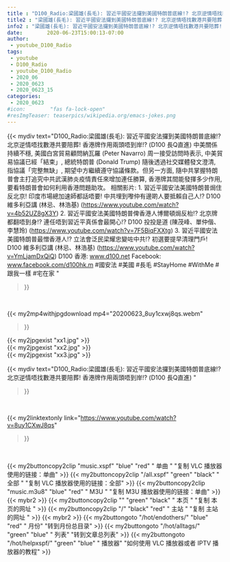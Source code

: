 ```yaml
---
title : "D100_Radio:梁國雄(長毛): 習近平國安法攞到美國特朗普底線!? 北京逆情唔找數港共要陪葬! 香港牌作用兩頭唔到岸!?  (D100 長Q直進) "
title2 : "梁國雄(長毛): 習近平國安法攞到美國特朗普底線!? 北京逆情唔找數港共要陪葬! 香港牌作用兩頭唔到岸!?  (D100 長Q直進) "
info2 : "梁國雄(長毛): 習近平國安法攞到美國特朗普底線!? 北京逆情唔找數港共要陪葬! 香港牌作用兩頭唔到岸!?  (D100 長Q直進)   中美關係持續不穩, 美國白宮貿易顧問納瓦羅 (Peter Navarro) 周一接受訪問時表示, 中美貿易協議已經「結束」, 總統特朗普 (Donald Trump) 隨後透過社交媒體發文澄清, 指協議「完整無缺」, 期望中方繼續遵守協議條款。但另一方面, 隨中共掌握特朗普會主打追究中共武漢肺炎疫情責任來增加連任勝算, 香港牌其間能發揮多少作用, 要看特朗普會如何利用香港問題助攻。  相關影片: 1. 習近平國安法美國特朗普焗住反北京! 印度市場總加速師都話唔要! 中共埋到嚟仲有邊啲人要抵賴自己人!?  D100 維多利亞講 (林忌、林浩基) (https://www.youtube.com/watch?v=4b52UZ8gX3Y) 2. 習近平國安法美國特朗普俾香港人博爾頓焗反枱!? 北京牌都翻唔到身!? 連任唔到習近平真係會最開心!? D100 投投是道 (陳茂峰、單仲偕、李慧玲) (https://www.youtube.com/watch?v=7F5BiqFXXtg) 3. 習近平國安法美國特朗普最憎香港人!? 立法會泛民梁耀忠變咗中共!? 初選要提早清理門戶!  D100 維多利亞講 (林忌、林浩基) (https://www.youtube.com/watch?v=YmLjamDxQiQ)  D100 香港: www.d100.net Facebook: www.facebook.com/d100hk.m  #國安法 #美國 #長毛 #StayHome #WithMe #跟我一樣 #宅在家 "
date:        2020-06-23T15:00:13-07:00
author:
 - youtube_D100_Radio
tags:
 - youtube
 - D100_Radio
 - youtube_D100_Radio
 - 2020_06
 - 2020_0623
 - 2020_0623_15
categories:
 - 2020_0623
#icon:        "fas fa-lock-open"
#resImgTeaser: teaserpics/wikipedia.org/emacs-jokes.png
---
```


{{< mydiv text="D100_Radio:梁國雄(長毛): 習近平國安法攞到美國特朗普底線!? 北京逆情唔找數港共要陪葬! 香港牌作用兩頭唔到岸!?  (D100 長Q直進)   中美關係持續不穩, 美國白宮貿易顧問納瓦羅 (Peter Navarro) 周一接受訪問時表示, 中美貿易協議已經「結束」, 總統特朗普 (Donald Trump) 隨後透過社交媒體發文澄清, 指協議「完整無缺」, 期望中方繼續遵守協議條款。但另一方面, 隨中共掌握特朗普會主打追究中共武漢肺炎疫情責任來增加連任勝算, 香港牌其間能發揮多少作用, 要看特朗普會如何利用香港問題助攻。  相關影片: 1. 習近平國安法美國特朗普焗住反北京! 印度市場總加速師都話唔要! 中共埋到嚟仲有邊啲人要抵賴自己人!?  D100 維多利亞講 (林忌、林浩基) (https://www.youtube.com/watch?v=4b52UZ8gX3Y) 2. 習近平國安法美國特朗普俾香港人博爾頓焗反枱!? 北京牌都翻唔到身!? 連任唔到習近平真係會最開心!? D100 投投是道 (陳茂峰、單仲偕、李慧玲) (https://www.youtube.com/watch?v=7F5BiqFXXtg) 3. 習近平國安法美國特朗普最憎香港人!? 立法會泛民梁耀忠變咗中共!? 初選要提早清理門戶!  D100 維多利亞講 (林忌、林浩基) (https://www.youtube.com/watch?v=YmLjamDxQiQ)  D100 香港: www.d100.net Facebook: www.facebook.com/d100hk.m  #國安法 #美國 #長毛 #StayHome #WithMe #跟我一樣 #宅在家 "
>}}
<br>


{{< my2mp4withjpgdownload mp4="20200623_8uy1cxwj8qs.webm"
>}}

{{< my2jpgexist "xx1.jpg" >}}<br>
{{< my2jpgexist "xx2.jpg" >}}<br>
{{< my2jpgexist "xx3.jpg" >}}<br>



{{< mydiv text="D100_Radio:梁國雄(長毛): 習近平國安法攞到美國特朗普底線!? 北京逆情唔找數港共要陪葬! 香港牌作用兩頭唔到岸!?  (D100 長Q直進) "
>}}
<br>

{{< my2linktextonly link="https://www.youtube.com/watch?v=8uy1CXwJ8qs"
>}}


<br>

{{< my2buttoncopy2clip "music.xspf"        "blue"   "red"    " 单曲 "  "复制 VLC 播放器使用的链接：单曲" >}} {{< my2buttoncopy2clip "/all.xspf"         "green"  "black"  " 全部 "  "复制 VLC 播放器使用的链接：全部" >}} {{< my2buttoncopy2clip "music.m3u8"        "blue"   "red"    " M3U  "    "复制 M3U 播放器使用的链接：单曲" >}} {{< mybr2 >}} {{< my2buttoncopy2clip ""                  "green"  "black"  " 本页 "    "复制 本页的网址 " >}} {{< my2buttoncopy2clip "/"                 "black"  "red"    " 主站 "    "复制 主站的网址 " >}} {{< mybr2 >}} {{< my2buttongoto      "/hot/endothers/"   "blue"   "red"    " 月份"   "转到月份总目录" >}} {{< my2buttongoto      "/hot/alltags/"     "green"  "blue"   " 列表"   "转到文章总列表" >}} {{< my2buttongoto      "/hot/helpxspf/"    "green"  "blue"   " 播放器" "如何使用 VLC 播放器或者 IPTV 播放器的教程" >}} 
